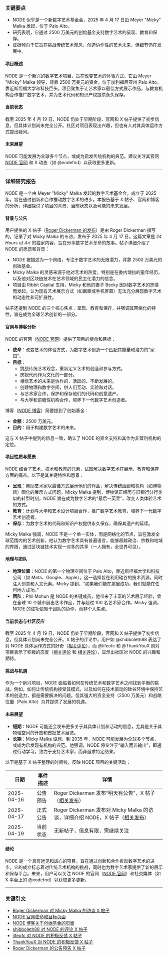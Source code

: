 ### 关键要点  
- NODE 似乎是一个新数字艺术基金会，2025 年 4 月 17 日由 Meyer "Micky" Malka 发起，位于 Palo Alto。  
- 研究表明，它通过 2500 万美元的创始基金支持数字艺术的呈现、教育和保存。  
- 证据倾向于它旨在挑战传统艺术观念，创造协作性的艺术未来，但细节仍在发展中。  

#### 项目概述  
NODE 是一个新兴的数字艺术项目，旨在改变艺术的体验方式。它由 Meyer "Micky" Malka 领导，背靠 2500 万美元的资金，位于加利福尼亚州 Palo Alto，靠近斯坦福大学和科技巨头。项目聚焦于让艺术家以最佳方式展示作品，与教育机构合作推广数字艺术，并为艺术代码和知识产权提供永久保存。  

#### 当前状态  
截至 2025 年 4 月 19 日，NODE 仍处于早期阶段，官网和 X 帖子提供了初步信息，但具体计划尚未完全公开。社区对项目表现出兴趣，但也有人对其具体运作方式提出疑问。  

#### 未来展望  
NODE 可能发展为全球多个节点，或成为启发传统机构的典范。建议关注其官网 [NODE 官网](https://nodefoundation.com/) 和 X 动态（如 @nodefnd）以获取更多更新。  

---

### 详细研究报告  

NODE 是一个由 Meyer "Micky" Malka 发起的数字艺术基金会，成立于 2025 年，旨在通过创新和合作推动数字艺术的进步。本报告基于 X 帖子、官网和博客的分析，详细探讨了项目的背景、当前状态以及可能的未来发展。  

#### 背景与公告  
用户提供的 X 帖子（[Roger Dickerman 的发布](https://x.com/RogerDickerman/status/1912853722415128777)）是由 Roger Dickerman 撰写的，记录了对 Micky Malka 的专访，发布于 2025 年 4 月 17 日。这篇文章是 *24 Hours of Art* 的独家内容，旨在分享数字艺术革命的故事。帖子详细介绍了 NODE 的愿景和背景：  
- NODE 被描述为一个网络，专注于数字艺术的无限潜力，背靠 2500 万美元的创始基金。  
- Micky Malka 的灵感来源于他对艺术的热爱，特别是在委内瑞拉的童年经历，以及他对区块链技术在艺术领域的民主化潜力的信念。  
- 项目由 Ribbit Capital 支持，Micky 和他的妻子 Becky 因对数字艺术的热情而发起，认为现有艺术展示方式（如画廊或手机屏幕）无法充分展现数字艺术的动态性和可扩展性。  

帖子还提到 NODE 的三个核心焦点：呈现、教育和保存，并强调其网络化的特性，旨在成为全球艺术创新的一部分。  

#### 官网与博客分析  
NODE 的官网（[NODE 官网](https://nodefoundation.com/)）提供了项目的使命和目标：  
- **使命**：改变艺术的体验方式，为数字艺术创造一个匹配其能量和潜力的“家园”。  
- **目标**：  
  - 挑战传统艺术观念，重新定义艺术的创造和参与方式。  
  - 庆祝代码作为文化的一部分。  
  - 相信艺术的未来是协作的、活跃的、不断发展的。  
  - 创建物理和数字空间，供人们互动、实验和对话。  
  - 与艺术家合作，保护和保存他们的代码和创意遗产。  
  - 与大学和前瞻性机构合作，培养下一代数字艺术创造者。  

博客（[NODE 博客](https://nodefoundation.com/blog/founding-grant)）简要提到了创始基金：  
- **金额**：2500 万美元。  
- **目的**：用于构建数字艺术的未来。  

这与 X 帖子中提到的信息一致，确认了 NODE 的资金支持和其作为非营利机构的定位。  

#### 项目性质与愿景  
NODE 结合了艺术、技术和教育的元素，试图解决数字艺术在展示、教育和保存方面的痛点。以下是其关键特性和愿景：  
- **呈现**：帮助艺术家以最佳方式展示他们的作品，解决传统画廊和机构（如博物馆）固化的展示方式问题。Micky Malka 提到，博物馆正经历与旧银行分行类似的转型时刻，NODE 旨在成为数字艺术的“最后一英里”，改变人类体验艺术的方式。  
- **教育**：计划与大学和艺术设计项目合作，推广数字艺术教育，培养下一代数字艺术创造者。  
- **保存**：为数字艺术的代码和知识产权提供永久保存，确保其遗产的延续。  

Micky Malka 强调，NODE 不是一个单一实体，而是网络化的节点，旨在激发全球范围内的艺术创新。他认为数字艺术具有普遍语言，能够超越政治、宗教和地域的界限，通过区块链技术实现一对多的共享（一人拥有，全世界可见）。  

#### 地理与团队  
- **地理位置**：NODE 的第一个物理空间位于 Palo Alto，靠近斯坦福大学和科技公司（如 Meta、Google、Apple）。这一选择旨在利用硅谷的技术资源，同时注入创意和人文元素。Micky 提到，“如果我们能在那里成功，我们就能在任何地方成功。”  
- **团队**：Phil Mohun 是 NODE 的关键成员，他带来了丰富的艺术展示经验，曾在全球 10 个城市展出艺术作品，并与超过 100 名艺术家合作。Micky 强调，NODE 的成功依赖于团队的协作，而非个人焦点。  

#### 当前状态与社区反应  
截至 2025 年 4 月 19 日，NODE 仍处于早期阶段，官网和 X 帖子提供了初步信息，但具体计划尚未完全公开。X 帖子的评论中，用户如 @shibboleth88 表达了对 NODE 具体运作方式的好奇（[相关评论](https://x.com/shibboleth88/status/1912869626498756835)），而 @lifeofc 和 @ThankYouX 则对项目表示了积极的态度（[相关评论](https://x.com/lifeofc/status/1912897833155666219) 和 [相关评论](https://x.com/ThankYouX/status/1912869731482390667)），显示出社区对 NODE 的兴趣和期待。  

#### 挑战与机遇  
作为一个新兴项目，NODE 面临着如何在传统艺术和数字艺术之间找到平衡的挑战。例如，如何让传统机构接受其模式，以及如何在技术驱动的硅谷环境中保持艺术的创造力，都是需要解决的问题。但其强大的资金支持（2500 万美元）和战略位置（Palo Alto）为其提供了发展的机遇。  

#### 未来展望  
- **短期**：NODE 可能还会发布更多关于其具体计划和活动的信息，尤其是关于其物理空间的开放和首批艺术展览。  
- **长期**：Micky Malka 设想，到 2035 年，NODE 可能发展为全球多个节点，或成为启发现有机构的典范。他强调，NODE 将专注于“输入而非输出”，即通过行动学习，致力于支持艺术家，而非追求特定结果。  

以下是基于 X 帖子整理的时间线，反映 NODE 项目的关键活动：  

| 日期       | 事件描述                                      | 详情                                                                 |
|------------|----------------------------------------------|----------------------------------------------------------------------|
| 2025-04-16 | 公告预告                                     | Roger Dickerman 发布“明天有公告”，X 帖子（[相关发布](https://x.com/RogerDickerman/status/1912529418037440905)） |
| 2025-04-17 | 正式公告                                     | Roger Dickerman 发布对 Micky Malka 的访谈，详细介绍 NODE，X 帖子（[相关发布](https://x.com/RogerDickerman/status/1912853722415128777)） |
| 2025-04-19 | 当前状态                                     | 无新帖子，信息有限，需继续关注                                        |

#### 结论  
NODE 是一个具有远见和雄心的项目，旨在通过创新和合作推动数字艺术的进步。它的成立标志着对传统艺术机构的挑战，同时也为数字艺术家提供了新的展示和保存平台。未来，用户可以关注 NODE 的官网（[NODE 官网](https://nodefoundation.com/)）和社交媒体（如 X 平台上的 @nodefnd）以获取更多更新。  

---

### 关键引文  
- [Roger Dickerman 对 Micky Malka 的访谈 X 帖子](https://x.com/RogerDickerman/status/1912853722415128777)  
- [NODE 官网使命和目标页面](https://nodefoundation.com/)  
- [NODE 博客关于创始基金的页面](https://nodefoundation.com/blog/founding-grant)  
- [shibboleth88 对 NODE 的评论 X 帖子](https://x.com/shibboleth88/status/1912869626498756835)  
- [lifeofc 对 NODE 的积极反馈 X 帖子](https://x.com/lifeofc/status/1912897833155666219)  
- [ThankYouX 对 NODE 的积极反馈 X 帖子](https://x.com/ThankYouX/status/1912869731482390667)  
- [Roger Dickerman 的公告预告 X 帖子](https://x.com/RogerDickerman/status/1912529418037440905)
